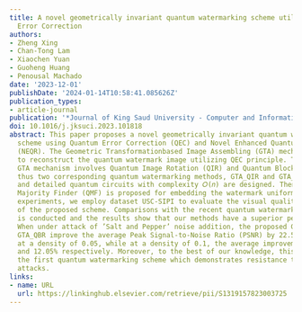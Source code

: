 ```yaml
---
title: A novel geometrically invariant quantum watermarking scheme utilizing Quantum
  Error Correction
authors:
- Zheng Xing
- Chan-Tong Lam
- Xiaochen Yuan
- Guoheng Huang
- Penousal Machado
date: '2023-12-01'
publishDate: '2024-01-14T10:58:41.085626Z'
publication_types:
- article-journal
publication: '*Journal of King Saud University - Computer and Information Sciences*'
doi: 10.1016/j.jksuci.2023.101818
abstract: This paper proposes a novel geometrically invariant quantum watermarking
  scheme using Quantum Error Correction (QEC) and Novel Enhanced Quantum Image Representation
  (NEQR). The Geometric Transformationbased Image Assembling (GTA) mechanism is proposed
  to reconstruct the quantum watermark image utilizing QEC principle. The proposed
  GTA mechanism involves Quantum Image Rotation (QIR) and Quantum Block Rotation (QBR),
  thus two corresponding quantum watermarking methods, GTA_QIR and GTA_QBR, are proposed
  and detailed quantum circuits with complexity 𝑂(𝑛) are designed. Then the Quantum
  Majority Finder (QMF) is proposed for embedding the watermark uniformly. In the
  experiments, we employ dataset USC-SIPI to evaluate the visual quality and robustness
  of the proposed scheme. Comparisons with the recent quantum watermarking methods
  is conducted and the results show that our methods have a superior performance.
  When under attack of ’Salt and Pepper’ noise addition, the proposed GTA_QIR and
  GTA_QBR improve the average Peak Signal-to-Noise Ratio (PSNR) by 22.57% and 23.49%
  at a density of 0.05, while at a density of 0.1, the average improvement is 11.13%
  and 12.05% respectively. Moreover, to the best of our knowledge, this is one of
  the first quantum watermarking scheme which demonstrates resistance to geometric
  attacks.
links:
- name: URL
  url: https://linkinghub.elsevier.com/retrieve/pii/S1319157823003725
---
```

